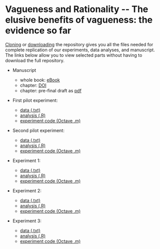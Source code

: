 # Vagueness and Rationality -- The elusive benefits of vagueness: the evidence so far

[Cloning](https://github.com/mjgreen/vagueness) or [downloading](https://github.com/mjgreen/vagueness/archive/master.zip) the repository gives you all the files needed for complete replication of our experiments, data analyses, and manuscript. The links below allow you to view selected parts without having to download the full repository.

* Manuscript 
    * whole book: [eBook](https://link.springer.com/book/10.1007/978-3-030-15931-3)
    * chapter: [DOI](10.1007/978-3-030-15931-3_5)
    * chapter: pre-final draft as [pdf](https://mjgreen.github.io/vagueness/manuscript/v-book-2018.pdf) 



* First pilot experiment: 
    * [data (.txt)](https://mjgreen.github.io/vagueness/experiment_data_and_analyses/A_pilot_1_data/data.txt) 
    * [analysis (.R)](https://mjgreen.github.io/vagueness/experiment_data_and_analyses/A_pilot_1.html) 
    * [experiment code (Octave .m)](https://github.com/mjgreen/vagueness/blob/master/experiment_implementations/A_pilot_1.m)
* Second pilot experiment: 
    * [data (.txt)](https://mjgreen.github.io/vagueness/experiment_data_and_analyses/B_pilot_2_data/data.txt) 
    * [analysis (.R)](https://mjgreen.github.io/vagueness/experiment_data_and_analyses/B_pilot_2.html) 
    * [experiment code (Octave .m)](https://github.com/mjgreen/vagueness/blob/master/experiment_implementations/B_pilot_2.m)
* Experiment 1: 
    * [data (.txt)](https://github.com/mjgreen/vagueness/tree/master/experiment_data_and_analyses/C_exp_1_data) 
    * [analysis (.R)](https://mjgreen.github.io/vagueness/experiment_data_and_analyses/C_exp_1.html) 
    * [experiment code (Octave .m)](https://github.com/mjgreen/vagueness/blob/master/experiment_implementations/C_exp_1.m)
* Experiment 2: 
    * [data (.txt)](https://mjgreen.github.io/vagueness/experiment_data_and_analyses/D_exp_2_data/data_raw.txt) 
    * [analysis (.R)](https://mjgreen.github.io/vagueness/experiment_data_and_analyses/D_exp_2.html) 
    * [experiment code (Octave .m)](https://github.com/mjgreen/vagueness/blob/master/experiment_implementations/D_exp_2.m)
* Experiment 3: 
    * [data (.txt)](https://mjgreen.github.io/vagueness/experiment_data_and_analyses/E_exp_3_data/data_raw.txt) 
    * [analysis (.R)](https://mjgreen.github.io/vagueness/experiment_data_and_analyses/E_exp_3.html) 
    * [experiment code (Octave .m)](https://github.com/mjgreen/vagueness/blob/master/experiment_implementations/E_exp_3.m)
